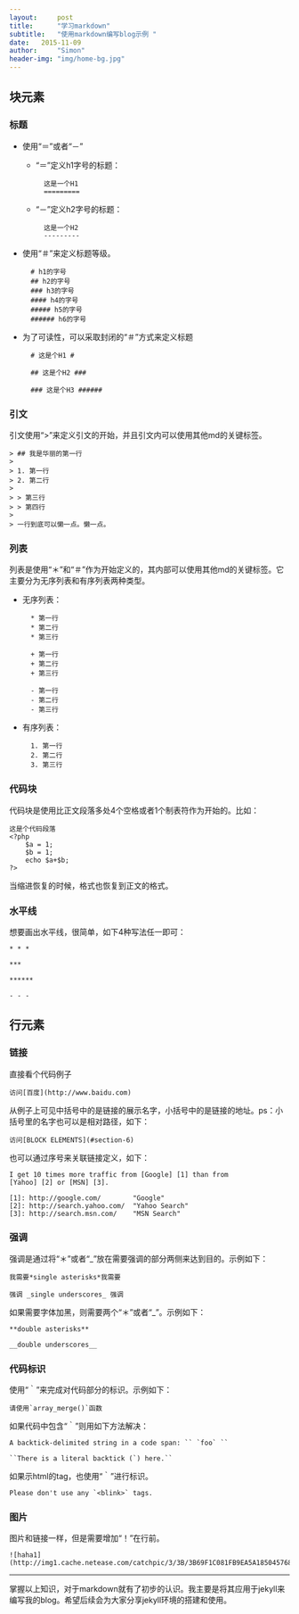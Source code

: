 ```yaml
---
layout:     post
title:      "学习markdown"
subtitle:   "使用markdown编写blog示例 "
date:   2015-11-09
author:     "Simon"
header-img: "img/home-bg.jpg"
---
```



## 块元素

### 标题

* 使用“＝”或者“－”

	* “＝”定义h1字号的标题：

			这是一个H1
			=========

	* “－”定义h2字号的标题：

			这是一个H2
			---------

* 使用“＃”来定义标题等级。

		# h1的字号
		## h2的字号
		### h3的字号
		#### h4的字号
		##### h5的字号
		###### h6的字号

* 为了可读性，可以采取封闭的“＃”方式来定义标题

		# 这是个H1 #

		## 这是个H2 ###

		### 这是个H3 ######

### 引文

引文使用“>”来定义引文的开始，并且引文内可以使用其他md的关键标签。

	> ## 我是华丽的第一行
	>
	> 1. 第一行
	> 2. 第二行
	>
	> > 第三行
	> > 第四行
	>
	> 一行到底可以懒一点。懒一点。

### 列表

列表是使用“＊”和“＃”作为开始定义的，其内部可以使用其他md的关键标签。它主要分为无序列表和有序列表两种类型。

* 无序列表：

		* 第一行
		* 第二行
		* 第三行

		+ 第一行
		+ 第二行
		+ 第三行

		- 第一行
		- 第二行
		- 第三行

* 有序列表：

		1. 第一行
		2. 第二行
		3. 第三行

	
### 代码块

代码块是使用比正文段落多处4个空格或者1个制表符作为开始的。比如：

	这是个代码段落
	<?php
		$a = 1;
		$b = 1;
		echo $a+$b;
	?>
	
当缩进恢复的时候，格式也恢复到正文的格式。

### 水平线

想要画出水平线，很简单，如下4种写法任一即可：

	* * *

	***

	******

	- - - 

## 行元素

### 链接

直接看个代码例子

	访问[百度](http://www.baidu.com)

从例子上可见中括号中的是链接的展示名字，小括号中的是链接的地址。ps：小括号里的名字也可以是相对路径，如下：

	访问[BLOCK ELEMENTS](#section-6)

也可以通过序号来关联链接定义，如下：

	I get 10 times more traffic from [Google] [1] than from
	[Yahoo] [2] or [MSN] [3].

	[1]: http://google.com/        "Google"
	[2]: http://search.yahoo.com/  "Yahoo Search"
	[3]: http://search.msn.com/    "MSN Search"

### 强调

强调是通过将“＊”或者“_”放在需要强调的部分两侧来达到目的。示例如下：

	我需要*single asterisks*我需要

	强调 _single underscores_ 强调

如果需要字体加黑，则需要两个“＊”或者“_”。示例如下：

	**double asterisks**

	__double underscores__

### 代码标识

使用“｀”来完成对代码部分的标识。示例如下：

	请使用`array_merge()`函数

如果代码中包含“｀”则用如下方法解决：

	A backtick-delimited string in a code span: `` `foo` ``

	``There is a literal backtick (`) here.``

如果示html的tag，也使用“｀”进行标识。

	Please don't use any `<blink>` tags.

### 图片

图片和链接一样，但是需要增加“！”在行前。

	![haha1](http://img1.cache.netease.com/catchpic/3/3B/3B69F1C081FB9EA5A1850457683FD557.jpg)

------

掌握以上知识，对于markdown就有了初步的认识。我主要是将其应用于jekyll来编写我的blog。希望后续会为大家分享jekyll环境的搭建和使用。
	
